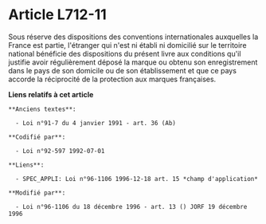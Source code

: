 # Article L712-11

Sous réserve des dispositions des conventions internationales auxquelles la France est partie, l'étranger qui n'est ni établi
ni domicilié sur le territoire national bénéficie des dispositions du présent livre aux conditions qu'il justifie avoir
régulièrement déposé la marque ou obtenu son enregistrement dans le pays de son domicile ou de son établissement et que ce
pays accorde la réciprocité de la protection aux marques françaises.

**Liens relatifs à cet article**

	**Anciens textes**:

	  - Loi n°91-7 du 4 janvier 1991 - art. 36 (Ab)

	**Codifié par**:

	  - Loi n°92-597 1992-07-01

	**Liens**:

	  - SPEC_APPLI: Loi n°96-1106 1996-12-18 art. 15 *champ d'application*

	**Modifié par**:

	  - Loi n°96-1106 du 18 décembre 1996 - art. 13 () JORF 19 décembre 1996
